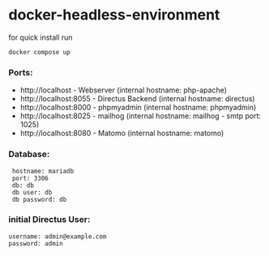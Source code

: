 # docker-headless-environment

for quick install run

```
docker compose up
```

### Ports:
* http://localhost - Webserver (internal hostname: php-apache)
* http://localhost:8055 - Directus Backend (internal hostname: directus)
* http://localhost:8000 - phpmyadmin (internal hostname: phpmyadmin)
* http://localhost:8025 - mailhog (internal hostname: mailhog - smtp port: 1025)
* http://localhost:8080 - Matomo (internal hostname: matomo)

### Database:
```
 hostname: mariadb
 port: 3306
 db: db
 db user: db
 db password: db
 ```

 ### initial Directus User:
 ```
 username: admin@example.com
 password: admin
 ```

